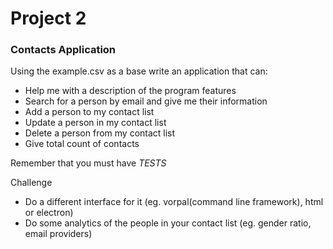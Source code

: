 # Project 2

### Contacts Application

Using the example.csv as a base write an application that can:

- Help me with a description of the program features
- Search for a person by email and give me their information
- Add a person to my contact list
- Update a person in my contact list
- Delete a person from my contact list
- Give total count of contacts

Remember that you must have *TESTS*

Challenge

- Do a different interface for it (eg. vorpal(command line framework), html or electron)
- Do some analytics of the people in your contact list (eg. gender ratio, email providers)
